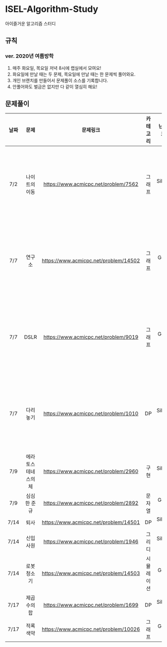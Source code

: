 # ISEL-Algorithm-Study
아이즐거운 알고리즘 스터디 

## 규칙

### ver. 2020년 여름방학

1. 매주 화요일, 목요일 저녁 8시에 랩실에서 모여요!
2. 화요일에 만날 때는 두 문제, 목요일에 만날 때는 한 문제씩 풀어와요.
3. 개인 브랜치를 만들어서 문제풀이 소스를 기록합니다. 
4. 안풀어와도 벌금은 없지만 다 같이 열심히 해요!

## 문제풀이

| 날짜| 문제|문제링크| 카테고리|난이도| 출석자|
|:-:| :-:|:-:|:-:|:-:|:-:|
|7/2|나이트의 이동|https://www.acmicpc.net/problem/7562| 그래프 | Silver 2 | 민우, 영빈, 윤호, 수진, 여훈 |
|7/7|연구소|https://www.acmicpc.net/problem/14502| 그래프 |Gold 5  | 영빈, 윤호, 수진, 여훈, 진우|
|7/7|DSLR|https://www.acmicpc.net/problem/9019| 그래프 | Gold 5 | 영빈, 윤호, 수진, 여훈, 진우|
|7/7|다리놓기|https://www.acmicpc.net/problem/1010| DP |Silver 5 | 영빈, 윤호, 수진, 여훈, 진우|
|7/9|에라토스테네스의 체|https://www.acmicpc.net/problem/2960 | 구현|Silver 4 | |
|7/9|심심한 준규|https://www.acmicpc.net/problem/2892| 문자열 |Gold 4 | | 
|7/14|퇴사|https://www.acmicpc.net/problem/14501| DP|Silver 4| |
|7/14|신입사원|https://www.acmicpc.net/problem/1946| 그리디|Silver 1|||
|7/14|로봇 청소기| https://www.acmicpc.net/problem/14503 | 시뮬레이션|Gold 5||
|7/17|제곱수의 합| https://www.acmicpc.net/problem/1699 | DP |Silver 3||
|7/17| 적록색약 | https://www.acmicpc.net/problem/10026 | 그래프 |Gold 5||
